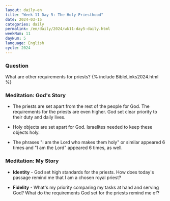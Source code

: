 ```yaml
---
layout: daily-en
title: "Week 11 Day 5: The Holy Priesthood"
date: 2024-03-15
categories: daily
permalink: /en/daily/2024/wk11-day5-daily.html
weekNum: 11
dayNum: 5
language: English
cycle: 2024
---
```

### Question     
What are other requirements for priests?
{% include BibleLinks2024.html %} 

### Meditation: God's Story   
+ The priests are set apart from the rest of the people for God. The requirements for the priests are even higher. God set clear priority to their duty and daily lives. 

+ Holy objects are set apart for God. Israelites needed to keep these objects holy. 

+ The phrases "I am the Lord who makes them holy" or similar appeared 6 times and "I am the Lord" appeared 6 times, as well. 

### Meditation: My Story   
+ **Identity** - God set high standards for the priests. How does today's passage remind me that I am a chosen royal priest? 

+ **Fidelity** - What's my priority comparing my tasks at hand and serving God? What do the requirements God set for the priests remind me of? 
